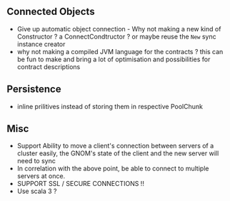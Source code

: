 ## Connected Objects
* Give up automatic object connection - Why not making a new kind of Constructor ? a ConnectCondtructor ? or maybe reuse the `New` sync instance creator
* why not making a compiled JVM language for the contracts ? this can be fun to make and bring a lot of optimisation and possibilities for contract descriptions

## Persistence
* inline prilitives instead of storing them in respective PoolChunk

## Misc
* Support Ability to move a client's connection between servers of a cluster easily, the GNOM's state of the client and the new server will need to sync
* In correlation with the above point, be able to connect to multiple servers at once.
* SUPPORT SSL / SECURE CONNECTIONS !!
* Use scala 3 ?
